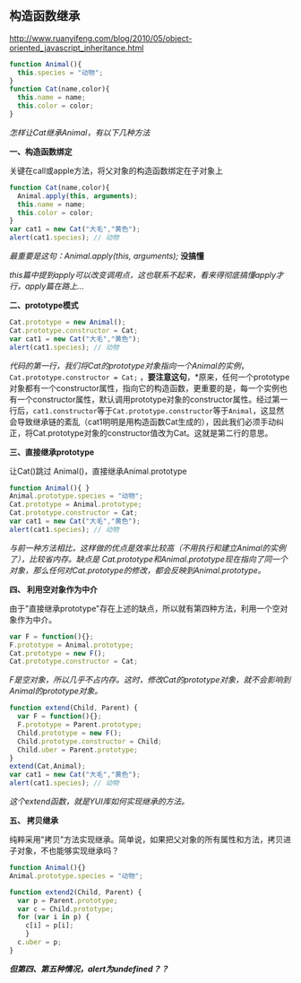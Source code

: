 ## 构造函数继承

http://www.ruanyifeng.com/blog/2010/05/object-oriented_javascript_inheritance.html



```javascript
function Animal(){
  this.species = "动物";
}
function Cat(name,color){
  this.name = name;
  this.color = color;
}
```

*怎样让Cat继承Animal，有以下几种方法* 



**一、构造函数绑定** 

关键在call或apple方法，将父对象的构造函数绑定在子对象上

```javascript
function Cat(name,color){
  Animal.apply(this, arguments);
  this.name = name;
  this.color = color;
}
var cat1 = new Cat("大毛","黄色");
alert(cat1.species); // 动物
```

*最重要是这句：Animal.apply(this, arguments);*  **没搞懂** 

*this篇中提到apply可以改变调用点，这也联系不起来，看来得彻底搞懂apply才行，apply篇在路上…* 



**二、prototype模式** 

```javascript
Cat.prototype = new Animal();
Cat.prototype.constructor = Cat;
var cat1 = new Cat("大毛","黄色");
alert(cat1.species); // 动物
```

*代码的第一行，我们将Cat的prototype对象指向一个Animal的实例*，`Cat.prototype.constructor = Cat;` ，**要注意这句**，*原来，任何一个prototype对象都有一个constructor属性，指向它的构造函数，更重要的是，每一个实例也有一个constructor属性，默认调用prototype对象的constructor属性。经过第一行后，`cat1.constructor`等于`Cat.prototype.constructor`等于`Animal`，这显然会导致继承链的紊乱（cat1明明是用构造函数Cat生成的），因此我们必须手动纠正，将Cat.prototype对象的constructor值改为Cat。这就是第二行的意思。



**三、直接继承prototype** 

让Cat()跳过 Animal()，直接继承Animal.prototype

```javascript
function Animal(){ }
Animal.prototype.species = "动物";
Cat.prototype = Animal.prototype;
Cat.prototype.constructor = Cat;
var cat1 = new Cat("大毛","黄色");
alert(cat1.species); // 动物
```

*与前一种方法相比，这样做的优点是效率比较高（不用执行和建立Animal的实例了），比较省内存。缺点是 Cat.prototype和Animal.prototype现在指向了同一个对象，那么任何对Cat.prototype的修改，都会反映到Animal.prototype。* 



**四、 利用空对象作为中介**

由于"直接继承prototype"存在上述的缺点，所以就有第四种方法，利用一个空对象作为中介。

```javascript
var F = function(){};
F.prototype = Animal.prototype;
Cat.prototype = new F();
Cat.prototype.constructor = Cat;
```

*F是空对象，所以几乎不占内存。这时，修改Cat的prototype对象，就不会影响到Animal的prototype对象。* 

```javascript
function extend(Child, Parent) {
  var F = function(){};
  F.prototype = Parent.prototype;
  Child.prototype = new F();
  Child.prototype.constructor = Child;
  Child.uber = Parent.prototype;
}
extend(Cat,Animal);
var cat1 = new Cat("大毛","黄色");
alert(cat1.species); // 动物
```

*这个extend函数，就是YUI库如何实现继承的方法。* 



**五、 拷贝继承**

纯粹采用"拷贝"方法实现继承。简单说，如果把父对象的所有属性和方法，拷贝进子对象，不也能够实现继承吗？

```javascript
function Animal(){}
Animal.prototype.species = "动物";

function extend2(Child, Parent) {
  var p = Parent.prototype;
  var c = Child.prototype;
  for (var i in p) {
    c[i] = p[i];
    }
  c.uber = p;
}
```



***但第四、第五种情况，alert为undefined？？*** 